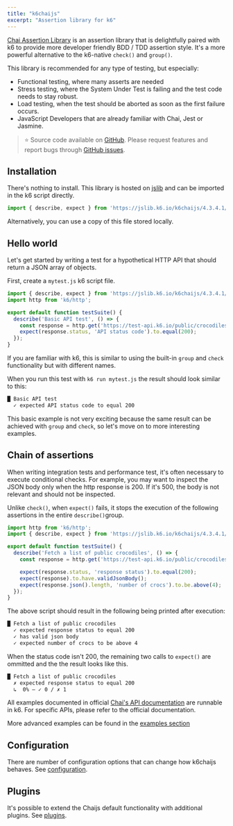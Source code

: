 ```yaml
---
title: "k6chaijs"
excerpt: "Assertion library for k6"
---
```


[Chai Assertion Library](https://www.chaijs.com/) is an assertion library that is delightfully paired with k6 to provide more developer friendly BDD / TDD assertion style. It's a more powerful alternative to the k6-native `check()` and `group()`. 

This library is recommended for any type of testing, but especially:
 - Functional testing, where many asserts are needed
 - Stress testing, where the System Under Test is failing and the test code needs to stay robust.
 - Load testing, when the test should be aborted as soon as the first failure occurs.
 - JavaScript Developers that are already familiar with Chai, Jest or Jasmine.

> ⭐️ Source code available on [GitHub](https://github.com/grafana/k6-jslib-k6chaijs). 
> Please request features and report bugs through [GitHub issues](https://github.com/grafana/k6-jslib-k6chaijs/issues).


## Installation

There's nothing to install. This library is hosted on [jslib](https://jslib.k6.io/) and can be imported in the k6 script directly.


<CodeGroup labels={[]}>

```javascript
import { describe, expect } from 'https://jslib.k6.io/k6chaijs/4.3.4.1/index.js';
```

</CodeGroup>

Alternatively, you can use a copy of this file stored locally.

## Hello world

Let's get started by writing a test for a hypothetical HTTP API that should return a JSON array of objects. 

First, create a `mytest.js` k6 script file.


<CodeGroup labels={[]}>

```javascript
import { describe, expect } from 'https://jslib.k6.io/k6chaijs/4.3.4.1/index.js';
import http from 'k6/http';

export default function testSuite() {
  describe('Basic API test', () => {
    const response = http.get('https://test-api.k6.io/public/crocodiles');
    expect(response.status, 'API status code').to.equal(200);
  });
}
```

</CodeGroup>

If you are familiar with k6, this is similar to using the built-in `group` and `check` functionality but with different names.

When you run this test with `k6 run mytest.js` the result should look similar to this:

```bash
█ Basic API test
  ✓ expected API status code to equal 200
```

This basic example is not very exciting because the same result can be achieved with `group` and `check`, so let's move on to more interesting examples.

## Chain of assertions

When writing integration tests and performance test, it's often necessary to execute conditional checks. For example, you may want to inspect the JSON body only when the http response is 200. If it's 500, the body is not relevant and should not be inspected. 

Unlike `check()`, when `expect()` fails, it stops the execution of the following assertions in the entire `describe()`group.


<CodeGroup labels={[]}>

```javascript
import http from 'k6/http';
import { describe, expect } from 'https://jslib.k6.io/k6chaijs/4.3.4.1/index.js';

export default function testSuite() {
  describe('Fetch a list of public crocodiles', () => {
    const response = http.get('https://test-api.k6.io/public/crocodiles');

    expect(response.status, 'response status').to.equal(200);
    expect(response).to.have.validJsonBody();
    expect(response.json().length, 'number of crocs').to.be.above(4);
  });
}
```

</CodeGroup>

The above script should result in the following being printed after execution:

```bash
█ Fetch a list of public crocodiles
  ✓ expected response status to equal 200
  ✓ has valid json body
  ✓ expected number of crocs to be above 4
```

When the status code isn't 200, the remaining two calls to `expect()` are ommitted and the the result looks like this.

```bash
█ Fetch a list of public crocodiles
  ✗ expected response status to equal 200
  ↳  0% — ✓ 0 / ✗ 1
```

All examples documented in official [Chai's API documentation](https://www.chaijs.com/api/bdd/) are runnable in k6. For specific APIs, please refer to the official documentation. 

More advanced examples can be found in the [examples section](/examples/functional-testing)

## Configuration

There are number of configuration options that can change how k6chaijs behaves. See [configuration](./k6chaijs/configuration).

## Plugins

It's possible to extend the Chaijs default functionality with additional plugins. See [plugins](./k6chaijs/plugins).




